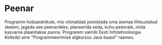 # Peenar

Programm hobiaednikule, mis võimaldab joonistada oma aiamaa lihtsustatud skeemi, jagada see peenardeks, planeerida seda, kuhu peenrale, mida kasvama plaanitakse panna.
Programm valmib Eesti Infotehnoloogia Kolledzi aine "Programmeerimise algkursus Java baasil" raames.
